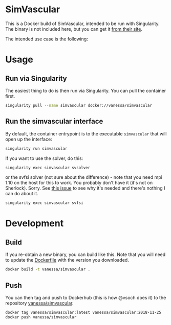 # SimVascular

This is a Docker build of SimVascular, intended to be run with Singularity.
The binary is not included here, but you can get it [from their site]().

The intended use case is the following:

# Usage

## Run via Singularity

The easiest thing to do is then run via Singularity. You can pull the container
first.

```bash
singularity pull --name simvascular docker://vanessa/simvascular
```

## Run the simvascular interface

By default, the container entrypoint is to the executable `simvascular` that will
open up the interface:

```bash
singularity run simvascular
```

If you want to use the solver, do this:

```bash
singularity exec simvascular svsolver
```

or the svfsi solver (not sure about the difference) - note that you need mpi 1.10 on the
host for this to work. You probably don't have it (it's not on Sherlock). Sorry. See
[this issue](https://github.com/SimVascular/SimVascular/issues/368#issuecomment-443385120) 
to see why it's needed and there's nothing I can do about it.

```bash
singularity exec simvascular svfsi
```

# Development

## Build

If you re-obtain a new binary, you can build like this. Note that you will
need to update the [Dockerfile](Dockerfile) with the version you downloaded.

```bash
docker build -t vanessa/simvascular .
```

## Push

You can then tag and push to Dockerhub (this is how @vsoch does it) to
the repository [vanessa/simvascular](https://hub.docker.com/r/vanessa/simvascular/).

```bash
docker tag vanessa/simvascular:latest vanessa/simvascular:2018-11-25
docker push vanessa/simvascular
```

